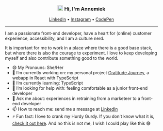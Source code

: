 <div align="center">
    <h3><img width="18px" src="https://media.giphy.com/media/5Lmn42BCOy99RaGRP7/giphy.gif"> Hi, I'm Annemiek</h3>
    <a href="https://www.linkedin.com/in/annemieknieboer/">LinkedIn</a>  •
    <a href="https://instagram.com/crea_diction">Instagram</a>  •
    <a href="https://codepen.io/AnnemiekNieboer/">CodePen</a>
</div>


---

I am a passionate front-end developer, have a heart for (online) customer experience, accessibility, and I am a culture nerd. 

It is important for me to work in a place where there is a good base stack, but where there is also the courage to experiment. I love to keep developing myself and also contribute something good to the world.

- 😄 My Pronouns: She/Her
- 🔭 I’m currently working on: my personal project [Gratitude Journey](https://github.com/AnnemiekNieboer/gratitude-journey-webapp), a webapp in React with TypeScript
- 🌱 I’m currently learning: TypeScript
- 🤔 I’m looking for help with: feeling comfortable as a junior front-end developer
- 💬 Ask me about: experiences in retraining from a marketeer to a front-end developer
- 📫 How to reach me: send me a message at [LinkedIn](https://www.linkedin.com/in/annemieknieboer/)
- ⚡ Fun fact: I love to crank my Hurdy Gurdy. If you don't know what it is, [check it out here](https://www.youtube.com/watch?v=MEc7fT1TDbU). And no this is not me, I wish I could play like this 😅
